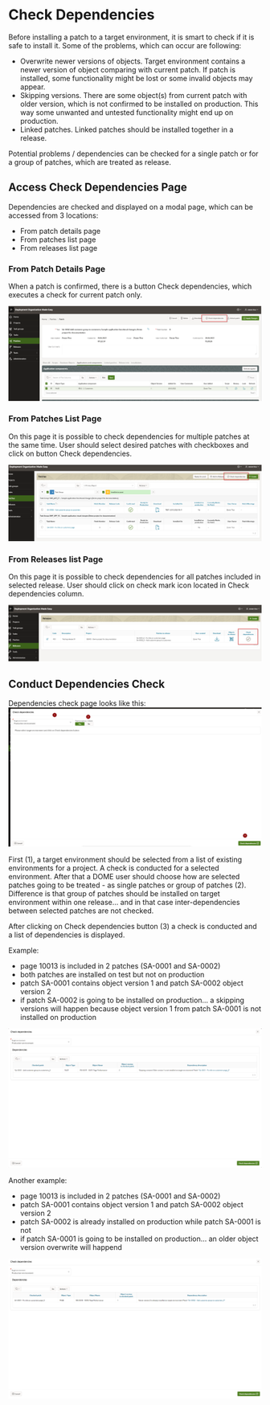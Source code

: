 # Check Dependencies
Before installing a patch to a target environment, it is smart to check if it is safe to install it.
Some of the problems, which can occur are following:
- Overwrite newer versions of objects. Target environment contains a newer version of object comparing with current patch. If patch is installed, some functionality might be lost or some invalid objects may appear.
- Skipping versions. There are some object(s) from current patch with older version, which is not confirmed to be installed on production. This way some unwanted and untested functionality might end up on production.
- Linked patches. Linked patches should be installed together in a release.

Potential problems / dependencies can be checked for a single patch or for a group of patches, which are treated as release.

## Access Check Dependencies Page
Dependencies are checked and displayed on a modal page, which can be accessed from 3 locations:
- From patch details page
- From patches list page
- From releases list page

### From Patch Details Page
When a patch is confirmed, there is a button Check dependencies, which executes a check for current patch only.

![210_files/from_single_patch.png](210_files/from_single_patch.png)

### From Patches List Page
On this page it is possible to check dependencies for multiple patches at the same time.
User should select desired patches with checkboxes and click on button Check dependencies.

![210_files/from_patch_list.png](210_files/from_patch_list.png)

### From Releases list Page
On this page it is possible to check dependencies for all patches included in selected release.
User should click on check mark icon located in Check dependencies column.

![210_files/from_releases.png](210_files/from_releases.png)

## Conduct Dependencies Check
Dependencies check page looks like this:
![210_files/check.png](210_files/check.png)

First (1), a target environment should be selected from a list of existing environments for a project. A check is conducted for a selected environment.
After that a DOME user should choose how are selected patches going to be treated - as single patches or group of patches (2).
Difference is that group of patches should be installed on target environment within one release... and in that case inter-dependencies between selected patches are not checked.

After clicking on Check dependencies button (3) a check is conducted and a list of dependencies is displayed.

Example:
- page 10013 is included in 2 patches (SA-0001 and SA-0002)
- both patches are installed on test but not on production
- patch SA-0001 contains object version 1 and patch SA-0002 object version 2
- if patch SA-0002 is going to be installed on production... a skipping versions will happen because object version 1 from patch SA-0001 is not installed on production

![210_files/check02.png](210_files/check02.png)

Another example:
- page 10013 is included in 2 patches (SA-0001 and SA-0002)
- patch SA-0001 contains object version 1 and patch SA-0002 object version 2
- patch SA-0002 is already installed on production while patch SA-0001 is not
- if patch SA-0001 is going to be installed on production... an older object version overwrite will happend

![210_files/check03.png](210_files/check03.png)